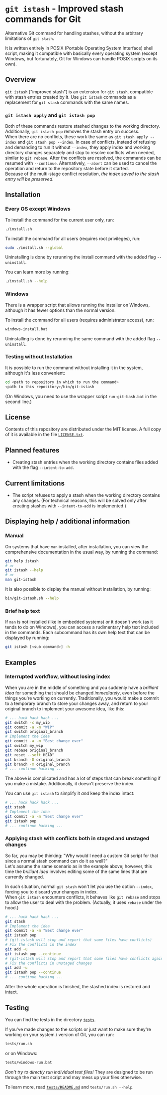 # `git istash` - Improved stash commands for Git

Alternative Git command for handling stashes, without the arbitrary limitations of `git stash`.

It is written entirely in POSIX (Portable Operating System Interface) shell script, making it compatible with basically every operating system (except Windows, but fortunately, Git for Windows can handle POSIX scripts on its own).


## Overview

`git istash` ("improved stash") is an extension for `git stash`, compatible with stash entries created by it.
Use `git istash` commands as a replacement for `git stash` commands with the same names.

### `git istash apply` and `git istash pop`

Both of these commands restore stashed changes to the working directory.
Additionally, `git istash pop` removes the stash entry on success.  
When there are no conflicts, these work the same as `git stash apply --index` and `git stash pop --index`.
In case of conflicts, instead of refusing and demanding to run it without `--index`, they apply index and working directory changes separately and stop to resolve conflicts when needed, similar to `git rebase`.
After the conflicts are resolved, the commands can be resumed with `--continue`.
Alternatively, `--abort` can be used to cancel the operation and return to the repository state before it started.  
Because of the multi-stage conflict resolution, *the index saved to the stash entry will be preserved*.


## Installation

### Every OS except Windows

To install the command for the current user only, run:
```sh
./install.sh
```

To install the command for all users (requires root privileges), run:
```sh
sudo ./install.sh --global
```

Uninstalling is done by rerunning the install command with the added flag `--uninstall`.

You can learn more by running:
```sh
./install.sh --help
```

### Windows

There is a wrapper script that allows running the installer on Windows, although it has fewer options than the normal version.

To install the command for all users (requires administrator access), run:
```bat
windows-install.bat
```

Uninstalling is done by rerunning the same command with the added flag `--uninstall`.

### Testing without Installation

It is possible to run the command without installing it in the system, although it's less convenient:
```sh
cd <path to repository in which to run the command>
<path to this repository>/bin/git-istash
```
(On Windows, you need to use the wrapper script `run-git-bash.bat` in the second line.)


## License

Contents of this repository are distributed under the MIT license. A full copy of it is available in the file [`LICENSE.txt`](LICENSE.txt).


## Planned features

- Creating stash entries when the working directory contains files added with the flag `--intent-to-add`.


## Current limitations

- The script refuses to apply a stash when the working directory contains any changes.
  (For technical reasons, this will be solved only after creating stashes with `--intent-to-add` is implemented.)


## Displaying help / additional information

### Manual

On systems that have `man` installed, after installation, you can view the comprehensive documentation in the usual way, by running the command:
```sh
git help istash
# or
git istash --help
# or
man git-istash
```

It is also possible to display the manual without installation, by running:
```sh
bin/git-istash.sh --help
```

### Brief help text

If `man` is not installed (like in embedded systems) or it doesn't work (as it tends to do on Windows), you can access a rudimentary help text included in the commands.
Each subcommand has its own help text that can be displayed by running:
```sh
git istash [<sub command>] -h
```


## Examples

### Interrupted workflow, without losing index

When you are in the middle of something and you suddenly have a *brilliant idea* for something that should be changed *immediately*, even before the things you're working on currently.
Traditionally, you would make a commit to a temporary branch to store your changes away, and return to your original branch to implement your awesome idea, like this:

```sh
# ... hack hack hack ...
git switch -c my_wip
git commit -a -m "WIP"
git switch original_branch
# Implement the idea
git commit -a -m "Best change ever"
git switch my_wip
git rebase original_branch
git reset --soft HEAD^
git branch -D original_branch
git branch -m original_branch
# ... continue hacking ...
```

The above is complicated and has a lot of steps that can break something if you make a mistake.
Additionally, it doesn't preserve the index.

You can use `git istash` to simplify it *and* keep the index intact:

```sh
# ... hack hack hack ...
git stash
# Implement the idea
git commit -a -m "Best change ever"
git istash pop
# ... continue hacking ...
```

### Applying stash with conflicts both in staged and unstaged changes

So far, you may be thinking:
"Why would I need a custom Git script for that since a normal stash command can do it as well?"  
Let's assume the same scenario as in the example above; however, this time the *brilliant idea* involves editing some of the same lines that are currently changed.

In such situation, normal `git stash` won't let you use the option `--index`, forcing you to discard your changes in index.  
When `git istash` encounters conflicts, it behaves like `git rebase` and stops to allow the user to deal with the problem.
(Actually, it uses `rebase` under the hood.)

```sh
# ... hack hack hack ...
git stash
# Implement the idea
git commit -a -m "Best change ever"
git istash pop
# (git-istash will stop and report that some files have conflicts)
# Fix the conflicts in the index
git add -u
git istash pop --continue
# (git-istash will stop and report that some files have conflicts again)
# Fix the conflicts in unstaged changes
git add -u
git istash pop --continue
# ... continue hacking ...
```

After the whole operation is finished, the stashed index is restored and intact.


## Testing

You can find the tests in the directory [`tests`](/tests).

If you've made changes to the scripts or just want to make sure they're working on your system / version of Git, you can run:
```sh
tests/run.sh
```
or on Windows:
```bat
tests/windows-run.bat
```
*Don't try to directly run individual test files!* They are designed to be run through the main test script and may mess up your files otherwise.

To learn more, read [`tests/README.md`](/tests/README.md) and `tests/run.sh --help`.
